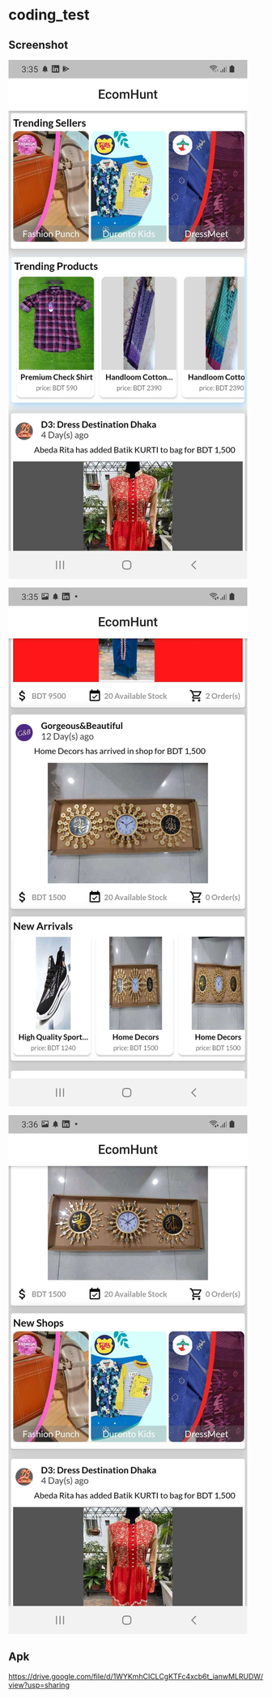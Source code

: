# coding_test

## Screenshot
![alt text](https://github.com/NerdFaisal404/Coding-Test/blob/master/screenshot/home_one.JPEG)

![alt text](https://github.com/NerdFaisal404/Coding-Test/blob/master/screenshot/home_two.JPEG)

![alt text](https://github.com/NerdFaisal404/Coding-Test/blob/master/screenshot/home_three.JPEG)


## Apk

https://drive.google.com/file/d/1WYKmhCICLCgKTFc4xcb6t_ianwMLRUDW/view?usp=sharing
